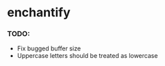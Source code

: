 # enchantify

### TODO:
- Fix bugged buffer size
- Uppercase letters should be treated as lowercase

